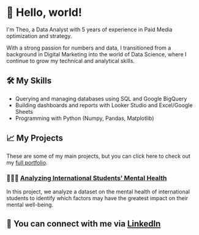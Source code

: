# 👋 Hello, world!

I'm Theo, a Data Analyst with 5 years of experience in Paid Media optimization and strategy.

With a strong passion for numbers and data, I transitioned from a background in Digital Marketing into the world of Data Science, where I continue to grow my technical and analytical skills.

## 🛠 My Skills
- Querying and managing databases using SQL and Google BigQuery
- Building dashboards and reports with Looker Studio and Excel/Google Sheets
- Programming with Python (Numpy, Pandas, Matplotlib)

## 📈 My Projects
These are some of my main projects, but you can click here to check out my [full portfolio](https://github.com/galactheo/portfolio).

### 👩🏻‍⚕️ [Analyzing International Students' Mental Health](https://github.com/galactheo/portfolio/blob/main/mental-health.md)
In this project, we analyze a dataset on the mental health of international students to identify which factors may have the greatest impact on their mental well-being.

## 🤝 You can connect with me via [LinkedIn](linkedin.com/in/theo-thiago/)
